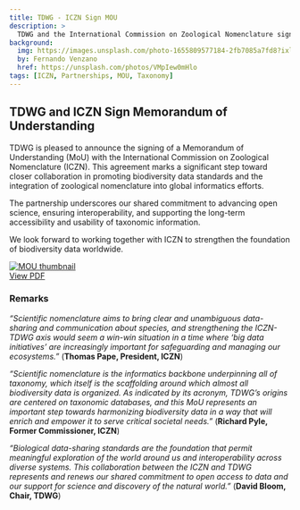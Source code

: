 ```yaml
---
title: TDWG - ICZN Sign MOU
description: >
  TDWG and the International Commission on Zoological Nomenclature sign an MOU
background:
  img: https://images.unsplash.com/photo-1655809577184-2fb7085a7fd8?ixlib=rb-4.0.3&ixid=MnwxMjA3fDB8MHxwaG90by1wYWdlfHx8fGVufDB8fHx8&auto=format&fit=crop&w=2970&q=80
  by: Fernando Venzano
  href: https://unsplash.com/photos/VMpIew0mHlo
tags: [ICZN, Partnerships, MOU, Taxonomy]
---
```


## TDWG and ICZN Sign Memorandum of Understanding

TDWG is pleased to announce the signing of a Memorandum of Understanding (MoU) with the International Commission on Zoological Nomenclature (ICZN). This agreement marks a significant step toward closer collaboration in promoting biodiversity data standards and the integration of zoological nomenclature into global informatics efforts.  

The partnership underscores our shared commitment to advancing open science, ensuring interoperability, and supporting the long-term accessibility and usability of taxonomic information.  

We look forward to working together with ICZN to strengthen the foundation of biodiversity data worldwide.

<p class="d-flex justify-content-around align-items-center">

  <a href="https://static.tdwg.org/documents/iczn-tdwg-mou.pdf">
    <img src="https://static.tdwg.org/images/articles/iczn-tdwg-mou-img.png" alt="MOU thumbnail"><br />
    View PDF
  </a>
</p>

### Remarks

*“Scientific nomenclature aims to bring clear and unambiguous data-sharing and communication about species, and strengthening the ICZN-TDWG axis would seem a win-win situation in a time where ‘big data initiatives’ are increasingly important for safeguarding and managing our ecosystems.”*  (**Thomas Pape, President, ICZN**)

*“Scientific nomenclature is the informatics backbone underpinning all of taxonomy, which itself is the scaffolding around which almost all biodiversity data is organized. As indicated by its acronym, TDWG’s origins are centered on taxonomic databases, and this MoU represents an important step towards harmonizing biodiversity data in a way that will enrich and empower it to serve critical societal needs.”* (**Richard Pyle, Former Commissioner, ICZN**) 

*“Biological data-sharing standards are the foundation that permit meaningful exploration of the world around us and interoperability across diverse systems. This collaboration between the ICZN and TDWG represents and renews our shared commitment to open access to data and our support for science and discovery of the natural world.”* (**David Bloom, Chair, TDWG**)
